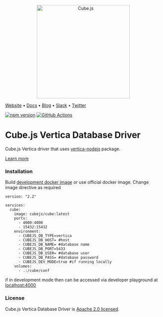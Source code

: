 <p align="center"><a href="https://cube.dev"><img src="https://i.imgur.com/zYHXm4o.png" alt="Cube.js" width="300px"></a></p>

[Website](https://cube.dev) • [Docs](https://cube.dev/docs) • [Blog](https://cube.dev/blog) • [Slack](https://slack.cube.dev) • [Twitter](https://twitter.com/the_cube_dev)

[![npm version](https://badge.fury.io/js/%40cubejs-backend%2Fserver.svg)](https://badge.fury.io/js/%40cubejs-backend%2Fserver)
[![GitHub Actions](https://github.com/cube-js/cube.js/workflows/Build/badge.svg)](https://github.com/cube-js/cube.js/actions?query=workflow%3ABuild+branch%3Amaster)

# Cube.js Vertica Database Driver

Cube.js Vertica driver that uses [vertica-nodejs](https://github.com/vertica/vertica-nodejs) package.

[Learn more](https://github.com/cube-js/cube.js#getting-started)

### Installation

Build [development docker image](https://github.com/cube-js/cube/blob/master/packages/cubejs-docker/DEVELOPMENT.md) or use official docker image. Change image directive as required

```
version: "2.2"

services:
  cube:
    image: cubejs/cube:latest
    ports:
      - 4000:4000
      - 15432:15432
    environment:
      - CUBEJS_DB_TYPE=vertica
      - CUBEJS_DB_HOST= #host
      - CUBEJS_DB_NAME= #database name 
      - CUBEJS_DB_PORT=5433
      - CUBEJS_DB_USER= #database user
      - CUBEJS_DB_PASS= #database password
      - CUBEJS_DEV_MODE=true #if running locally
    volumes:
      - .:/cube/conf
```

if in development mode then can be accessed via developer playground at [localhost:4000](localhost:4000)

### License

Cube.js Vertica Database Driver is [Apache 2.0 licensed](./LICENSE).
